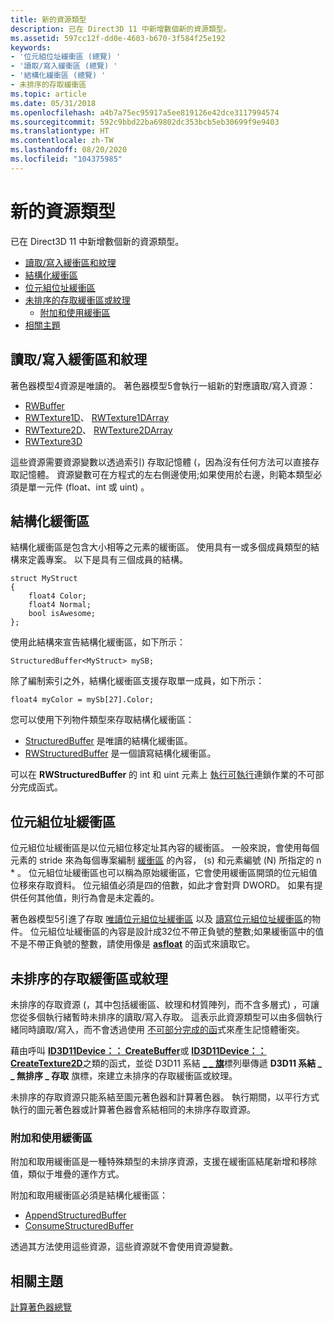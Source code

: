 ```yaml
---
title: 新的資源類型
description: 已在 Direct3D 11 中新增數個新的資源類型。
ms.assetid: 597cc12f-dd0e-4603-b670-3f584f25e192
keywords:
- '位元組位址緩衝區 (總覽) '
- '讀取/寫入緩衝區 (總覽) '
- '結構化緩衝區 (總覽) '
- 未排序的存取緩衝區
ms.topic: article
ms.date: 05/31/2018
ms.openlocfilehash: a4b7a75ec95917a5ee819126e42dce3117994574
ms.sourcegitcommit: 592c9bbd22ba69802dc353bcb5eb30699f9e9403
ms.translationtype: HT
ms.contentlocale: zh-TW
ms.lasthandoff: 08/20/2020
ms.locfileid: "104375985"
---
```

# <a name="new-resource-types"></a>新的資源類型

已在 Direct3D 11 中新增數個新的資源類型。

-   [讀取/寫入緩衝區和紋理](#readwrite-buffers-and-textures)
-   [結構化緩衝區](#structured-buffer)
-   [位元組位址緩衝區](#byte-address-buffer)
-   [未排序的存取緩衝區或紋理](#unordered-access-buffer-or-texture)
    -   [附加和使用緩衝區](#append-and-consume-buffer)
-   [相關主題](#related-topics)

## <a name="readwrite-buffers-and-textures"></a>讀取/寫入緩衝區和紋理

著色器模型4資源是唯讀的。 著色器模型5會執行一組新的對應讀取/寫入資源：

-   [RWBuffer](/windows/desktop/direct3dhlsl/sm5-object-rwbuffer)
-   [RWTexture1D](/windows/desktop/direct3dhlsl/sm5-object-rwtexture1d)、 [RWTexture1DArray](/windows/desktop/direct3dhlsl/sm5-object-rwtexture1darray)
-   [RWTexture2D](/windows/desktop/direct3dhlsl/sm5-object-rwtexture2d)、 [RWTexture2DArray](/windows/desktop/direct3dhlsl/sm5-object-rwtexture2darray)
-   [RWTexture3D](/windows/desktop/direct3dhlsl/sm5-object-rwtexture3d)

這些資源需要資源變數以透過索引) 存取記憶體 (，因為沒有任何方法可以直接存取記憶體。 資源變數可在方程式的左右側邊使用;如果使用於右邊，則範本類型必須是單一元件 (float、int 或 uint) 。

## <a name="structured-buffer"></a>結構化緩衝區

結構化緩衝區是包含大小相等之元素的緩衝區。 使用具有一或多個成員類型的結構來定義專案。 以下是具有三個成員的結構。


```
struct MyStruct
{
    float4 Color;
    float4 Normal;
    bool isAwesome;
};
```



使用此結構來宣告結構化緩衝區，如下所示：


```
StructuredBuffer<MyStruct> mySB;
```



除了編制索引之外，結構化緩衝區支援存取單一成員，如下所示：


```
float4 myColor = mySb[27].Color;
```



您可以使用下列物件類型來存取結構化緩衝區：

-   [StructuredBuffer](/windows/desktop/direct3dhlsl/sm5-object-structuredbuffer) 是唯讀的結構化緩衝區。
-   [RWStructuredBuffer](/windows/desktop/direct3dhlsl/sm5-object-rwstructuredbuffer) 是一個讀寫結構化緩衝區。

可以在 **RWStructuredBuffer** 的 int 和 uint 元素上 [執行可執行](direct3d-11-advanced-stages-cs-atomic-functions.md)連鎖作業的不可部分完成函式。

## <a name="byte-address-buffer"></a>位元組位址緩衝區

位元組位址緩衝區是以位元組位移定址其內容的緩衝區。 一般來說，會使用每個元素的 stride 來為每個專案編制 [緩衝區](overviews-direct3d-11-resources-buffers-intro.md) 的內容， (s) 和元素編號 (N) 所指定的 n \* 。 位元組位址緩衝區也可以稱為原始緩衝區，它會使用緩衝區開頭的位元組值位移來存取資料。 位元組值必須是四的倍數，如此才會對齊 DWORD。 如果有提供任何其他值，則行為會是未定義的。

著色器模型5引進了存取 [唯讀位元組位址緩衝區](/windows/desktop/direct3dhlsl/sm5-object-byteaddressbuffer) 以及 [讀寫位元組位址緩衝區](/windows/desktop/direct3dhlsl/sm5-object-rwbyteaddressbuffer)的物件。 位元組位址緩衝區的內容是設計成32位不帶正負號的整數;如果緩衝區中的值不是不帶正負號的整數，請使用像是 [**asfloat**](/windows/desktop/direct3dhlsl/dx-graphics-hlsl-asfloat) 的函式來讀取它。

## <a name="unordered-access-buffer-or-texture"></a>未排序的存取緩衝區或紋理

未排序的存取資源 (，其中包括緩衝區、紋理和材質陣列，而不含多層式) ，可讓您從多個執行緒暫時未排序的讀取/寫入存取。 這表示此資源類型可以由多個執行緒同時讀取/寫入，而不會透過使用 [不可部分完成的函](direct3d-11-advanced-stages-cs-atomic-functions.md)式來產生記憶體衝突。

藉由呼叫 [**ID3D11Device：： CreateBuffer**](/windows/desktop/api/D3D11/nf-d3d11-id3d11device-createbuffer)或 [**ID3D11Device：： CreateTexture2D**](/windows/desktop/api/D3D11/nf-d3d11-id3d11device-createtexture2d)之類的函式，並從 D3D11 系結 [**\_ \_ 旗**](/windows/desktop/api/D3D11/ne-d3d11-d3d11_bind_flag)標列舉傳遞 **D3D11 系結 \_ \_ 無排序 \_ 存取** 旗標，來建立未排序的存取緩衝區或紋理。

未排序的存取資源只能系結至圖元著色器和計算著色器。 執行期間，以平行方式執行的圖元著色器或計算著色器會系結相同的未排序存取資源。

### <a name="append-and-consume-buffer"></a>附加和使用緩衝區

附加和取用緩衝區是一種特殊類型的未排序資源，支援在緩衝區結尾新增和移除值，類似于堆疊的運作方式。

附加和取用緩衝區必須是結構化緩衝區：

-   [AppendStructuredBuffer](/windows/desktop/direct3dhlsl/sm5-object-appendstructuredbuffer)
-   [ConsumeStructuredBuffer](/windows/desktop/direct3dhlsl/sm5-object-consumestructuredbuffer)

透過其方法使用這些資源，這些資源就不會使用資源變數。

## <a name="related-topics"></a>相關主題

<dl> <dt>

[計算著色器總覽](direct3d-11-advanced-stages-compute-shader.md)
</dt> </dl>

 

 